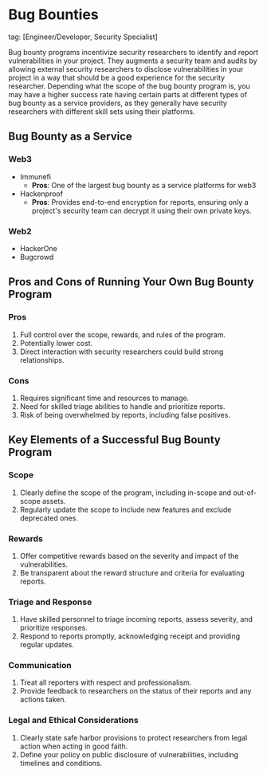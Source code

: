 # Bug Bounties

tag: [Engineer/Developer, Security Specialist]

Bug bounty programs incentivize security researchers to identify and report vulnerabilities in your project. They augments a security team and audits by allowing external security researchers to disclose vulnerabilities in your project in a way that should be a good experience for the security researcher. Depending what the scope of the bug bounty program is, you may have a higher success rate having certain parts at different types of bug bounty as a service providers, as they generally have security researchers with different skill sets using their platforms.

## Bug Bounty as a Service

### Web3

- Immunefi
  - **Pros**: One of the largest bug bounty as a service platforms for web3
- Hackenproof
  - **Pros**: Provides end-to-end encryption for reports, ensuring only a project's security team can decrypt it using their own private keys.

### Web2

- HackerOne
- Bugcrowd

## Pros and Cons of Running Your Own Bug Bounty Program

### Pros

1. Full control over the scope, rewards, and rules of the program.
2. Potentially lower cost.
3. Direct interaction with security researchers could build strong relationships.

### Cons

1. Requires significant time and resources to manage.
2. Need for skilled triage abilities to handle and prioritize reports.
3. Risk of being overwhelmed by reports, including false positives.

## Key Elements of a Successful Bug Bounty Program

### Scope

1. Clearly define the scope of the program, including in-scope and out-of-scope assets.
2. Regularly update the scope to include new features and exclude deprecated ones.

### Rewards

1. Offer competitive rewards based on the severity and impact of the vulnerabilities.
2. Be transparent about the reward structure and criteria for evaluating reports.

### Triage and Response

1. Have skilled personnel to triage incoming reports, assess severity, and prioritize responses.
2. Respond to reports promptly, acknowledging receipt and providing regular updates.

### Communication

1. Treat all reporters with respect and professionalism.
2. Provide feedback to researchers on the status of their reports and any actions taken.

### Legal and Ethical Considerations

1. Clearly state safe harbor provisions to protect researchers from legal action when acting in good faith.
2. Define your policy on public disclosure of vulnerabilities, including timelines and conditions.
